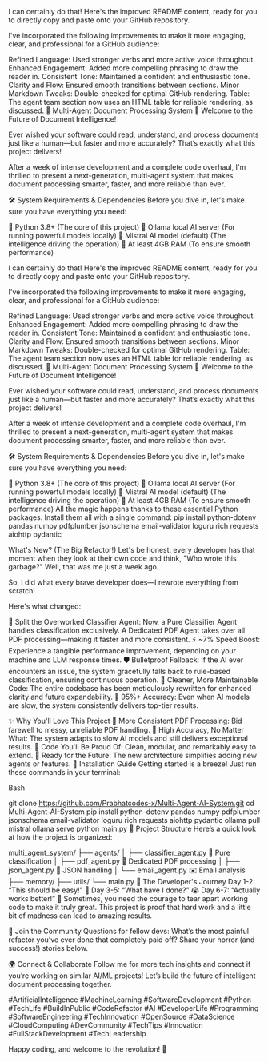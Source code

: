 I can certainly do that! Here's the improved README content, ready for you to directly copy and paste onto your GitHub repository.

I've incorporated the following improvements to make it more engaging, clear, and professional for a GitHub audience:

Refined Language: Used stronger verbs and more active voice throughout.
Enhanced Engagement: Added more compelling phrasing to draw the reader in.
Consistent Tone: Maintained a confident and enthusiastic tone.
Clarity and Flow: Ensured smooth transitions between sections.
Minor Markdown Tweaks: Double-checked for optimal GitHub rendering.
Table: The agent team section now uses an HTML table for reliable rendering, as discussed.
🚀 Multi-Agent Document Processing System
🌟 Welcome to the Future of Document Intelligence!

Ever wished your software could read, understand, and process documents just like a human—but faster and more accurately? That’s exactly what this project delivers!

After a week of intense development and a complete code overhaul, I'm thrilled to present a next-generation, multi-agent system that makes document processing smarter, faster, and more reliable than ever.

🛠️ System Requirements & Dependencies
Before you dive in, let's make sure you have everything you need:

🐍 Python 3.8+ (The core of this project)
🤖 Ollama local AI server (For running powerful models locally)
🧠 Mistral AI model (default) (The intelligence driving the operation)
💾 At least 4GB RAM (To ensure smooth performance)

I can certainly do that! Here's the improved README content, ready for you to directly copy and paste onto your GitHub repository.

I've incorporated the following improvements to make it more engaging, clear, and professional for a GitHub audience:

Refined Language: Used stronger verbs and more active voice throughout.
Enhanced Engagement: Added more compelling phrasing to draw the reader in.
Consistent Tone: Maintained a confident and enthusiastic tone.
Clarity and Flow: Ensured smooth transitions between sections.
Minor Markdown Tweaks: Double-checked for optimal GitHub rendering.
Table: The agent team section now uses an HTML table for reliable rendering, as discussed.
🚀 Multi-Agent Document Processing System
🌟 Welcome to the Future of Document Intelligence!

Ever wished your software could read, understand, and process documents just like a human—but faster and more accurately? That’s exactly what this project delivers!

After a week of intense development and a complete code overhaul, I'm thrilled to present a next-generation, multi-agent system that makes document processing smarter, faster, and more reliable than ever.

🛠️ System Requirements & Dependencies
Before you dive in, let's make sure you have everything you need:

🐍 Python 3.8+ (The core of this project)
🤖 Ollama local AI server (For running powerful models locally)
🧠 Mistral AI model (default) (The intelligence driving the operation)
💾 At least 4GB RAM (To ensure smooth performance)
All the magic happens thanks to these essential Python packages. Install them all with a single command: pip install python-dotenv pandas numpy pdfplumber jsonschema email-validator loguru rich requests aiohttp pydantic

What's New? (The Big Refactor!)
Let's be honest: every developer has that moment when they look at their own code and think, "Who wrote this garbage?" Well, that was me just a week ago.

So, I did what every brave developer does—I rewrote everything from scratch!

Here's what changed:

🧠 Split the Overworked Classifier Agent:
Now, a Pure Classifier Agent handles classification exclusively.
A Dedicated PDF Agent takes over all PDF processing—making it faster and more consistent.
⚡ ~7% Speed Boost:
Experience a tangible performance improvement, depending on your machine and LLM response times.
🛡️ Bulletproof Fallback:
If the AI ever encounters an issue, the system gracefully falls back to rule-based classification, ensuring continuous operation.
🧹 Cleaner, More Maintainable Code:
The entire codebase has been meticulously rewritten for enhanced clarity and future expandability.
🎯 95%+ Accuracy:
Even when AI models are slow, the system consistently delivers top-tier results.

✨ Why You'll Love This Project
📄 More Consistent PDF Processing: Bid farewell to messy, unreliable PDF handling.
🎯 High Accuracy, No Matter What: The system adapts to slow AI models and still delivers exceptional results.
💪 Code You'll Be Proud Of: Clean, modular, and remarkably easy to extend.
🚀 Ready for the Future: The new architecture simplifies adding new agents or features.
🚀 Installation Guide
Getting started is a breeze! Just run these commands in your terminal:

Bash

git clone https://github.com/Prabhatcodes-x/Multi-Agent-AI-System.git
cd Multi-Agent-AI-System
pip install python-dotenv pandas numpy pdfplumber jsonschema email-validator loguru rich requests aiohttp pydantic
ollama pull mistral
ollama serve
python main.py
📁 Project Structure
Here’s a quick look at how the project is organized:

multi_agent_system/
├── agents/
│   ├── classifier_agent.py 🧐 Pure classification
│   ├── pdf_agent.py 📄 Dedicated PDF processing
│   ├── json_agent.py 📝 JSON handling
│   └── email_agent.py ✉️ Email analysis
├── memory/
├── utils/
└── main.py
💬 The Developer's Journey
Day 1-2: “This should be easy!” 🤔
Day 3-5: “What have I done?” 😭
Day 6-7: “Actually works better!” 🎉
Sometimes, you need the courage to tear apart working code to make it truly great. This project is proof that hard work and a little bit of madness can lead to amazing results.

🚀 Join the Community
Questions for fellow devs:
What’s the most painful refactor you’ve ever done that completely paid off?
Share your horror (and success!) stories below.

🌍 Connect & Collaborate
Follow me for more tech insights and connect if you’re working on similar AI/ML projects! Let’s build the future of intelligent document processing together.

#ArtificialIntelligence #MachineLearning #SoftwareDevelopment #Python #TechLife #BuildInPublic #CodeRefactor #AI #DeveloperLife #Programming #SoftwareEngineering #TechInnovation #OpenSource #DataScience #CloudComputing #DevCommunity #TechTips #Innovation #FullStackDevelopment #TechLeadership

Happy coding, and welcome to the revolution! 🎉
